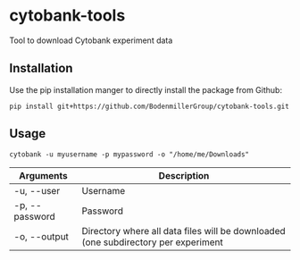 # cytobank-tools
Tool to download Cytobank experiment data

## Installation

Use the pip installation manger to directly install the package from Github:

```
pip install git+https://github.com/BodenmillerGroup/cytobank-tools.git
```

## Usage

```
cytobank -u myusername -p mypassword -o "/home/me/Downloads"
```

| Arguments      | Description |
|----------------|-------------|
| -u, --user     | Username    |
| -p, --password | Password    |
| -o, --output   | Directory where all data files will be downloaded (one subdirectory per experiment |
